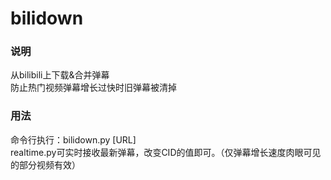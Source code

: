 # bilidown
### 说明
从bilibili上下载&合并弹幕    
防止热门视频弹幕增长过快时旧弹幕被清掉    

### 用法
命令行执行：bilidown.py [URL]    
realtime.py可实时接收最新弹幕，改变CID的值即可。（仅弹幕增长速度肉眼可见的部分视频有效）
